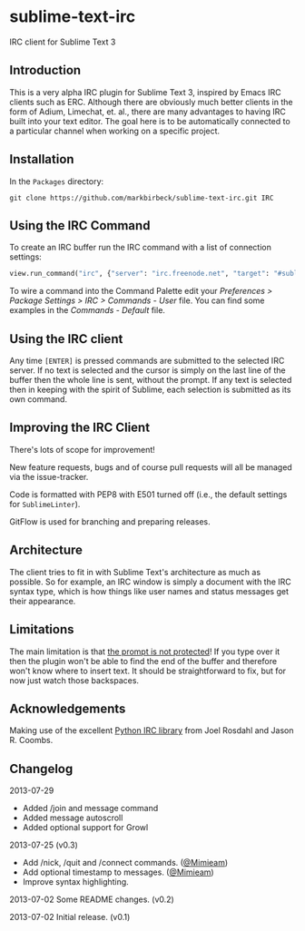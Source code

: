 # sublime-text-irc

IRC client for Sublime Text 3

## Introduction

This is a very alpha IRC plugin for Sublime Text 3, inspired by Emacs IRC clients such as ERC. Although there are obviously much better clients in the form of Adium, Limechat, et. al., there are many advantages to having IRC built into your text editor. The goal here is to be automatically connected to a particular channel when working on a specific project.

## Installation

In the `Packages` directory:

```shell
git clone https://github.com/markbirbeck/sublime-text-irc.git IRC
```

## Using the IRC Command

To create an IRC buffer run the IRC command with a list of connection settings:

```python
view.run_command("irc", {"server": "irc.freenode.net", "target": "#sublimetext"})
```

To wire a command into the Command Palette edit your *Preferences > Package Settings > IRC > Commands - User* file. You can find some examples in the *Commands - Default* file.

## Using the IRC client

Any time `[ENTER]` is pressed commands are submitted to the selected IRC server. If no text is selected and the cursor is simply on the last line of the buffer then the whole line is sent, without the prompt. If any text is selected then in keeping with the spirit of Sublime, each selection is submitted as its own command.

## Improving the IRC Client

There's lots of scope for improvement!

New feature requests, bugs and of course pull requests will all be managed via the issue-tracker.

Code is formatted with PEP8 with E501 turned off (i.e., the default settings for `SublimeLinter`).

GitFlow is used for branching and preparing releases.

## Architecture

The client tries to fit in with Sublime Text's architecture as much as possible. So for example, an IRC window is simply a document with the IRC syntax type, which is how things like user names and status messages get their appearance.

## Limitations

The main limitation is that [the prompt is not protected](https://github.com/markbirbeck/sublime-text-irc/issues/7)! If you type over it then the plugin won't be able to find the end of the buffer and therefore won't know where to insert text. It should be straightforward to fix, but for now just watch those backspaces.

## Acknowledgements

Making use of the excellent [Python IRC library](https://pypi.python.org/pypi/irc/) from Joel Rosdahl and Jason R. Coombs.

## Changelog

2013-07-29

* Added /join and message command
* Added message autoscroll
* Added optional support for Growl 

2013-07-25 (v0.3)

* Add /nick, /quit and /connect commands. ([@Mimieam](https://github.com/Mimieam))
* Add optional timestamp to messages. ([@Mimieam](https://github.com/Mimieam))
* Improve syntax highlighting.

2013-07-02 Some README changes. (v0.2)

2013-07-02 Initial release. (v0.1)
